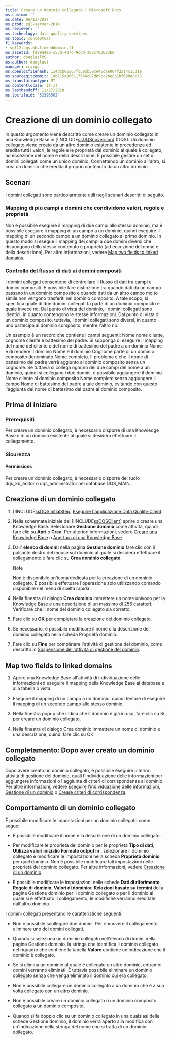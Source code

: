 ```yaml
---
title: Creare un dominio collegato | Microsoft Docs
ms.custom: ''
ms.date: 06/13/2017
ms.prod: sql-server-2014
ms.reviewer: ''
ms.technology: data-quality-services
ms.topic: conceptual
f1_keywords:
- sql12.dqs.kb.linkeddomain.f1
ms.assetid: fd99d422-c53d-4d7c-9cdd-303c703683b6
author: douglaslMS
ms.author: douglasl
manager: craigg
ms.openlocfilehash: 114dcb05567fc58cb58ce46cae064f2514c1331e
ms.sourcegitcommit: 1ab115a906117966c07d89cc2becb1bf690e8c78
ms.translationtype: MT
ms.contentlocale: it-IT
ms.lasthandoff: 11/27/2018
ms.locfileid: "52396502"
---
```

# <a name="create-a-linked-domain"></a>Creazione di un dominio collegato
  In questo argomento viene descritto come creare un dominio collegato in una Knowledge Base in [!INCLUDE[ssDQSnoversion](../includes/ssdqsnoversion-md.md)] (DQS). Un dominio collegato viene creato da un altro dominio esistente in precedenza ed eredita tutti i valori, le regole e le proprietà dal dominio al quale è collegato, ad eccezione del nome e della descrizione. È possibile gestire un set di domini collegati come un unico dominio. Connettendo un dominio all'altro, si crea un dominio che eredita il proprio contenuto da un altro dominio.  
  
## <a name="scenarios"></a>Scenari  
 I domini collegati sono particolarmente utili negli scenari descritti di seguito.  
  
### <a name="mapping-multiple-fields-to-domains-that-share-values-rules-and-properties"></a>Mapping di più campi a domini che condividono valori, regole e proprietà  
 Non è possibile eseguire il mapping di due campi allo stesso dominio, ma è possibile eseguire il mapping di un campo a un dominio, quindi eseguire il mapping di un secondo campo a un dominio collegato al primo dominio. In questo modo si esegue il mapping dei campi a due domini diversi che dispongono dello stesso contenuto e proprietà (ad eccezione del nome e della descrizione). Per altre informazioni, vedere [Map two fields to linked domains](#Map).  
  
### <a name="controlling-data-flow-to-composite-domains"></a>Controllo del flusso di dati ai domini compositi  
 I domini collegati consentono di controllare il flusso di dati tra campi e domini compositi. È possibile fare distinzione tra quando dati da un campo passano in un dominio composito e quando dati da un altro campo molto simile non vengono trasferiti nel dominio composito. A tale scopo, si specifica quale di due domini collegati fa parte di un dominio composito e quale invece no. Dal punto di vista del dominio, i domini collegati sono identici, in quanto contengono le stesse informazioni. Dal punto di vista di un dominio composito, tuttavia, i domini collegati sono diversi, in quanto uno partecipa al dominio composito, mentre l'altro no.  
  
 Un esempio è un record che contiene i campi seguenti: Nome nome cliente, cognome cliente e battesimo del padre. Si supponga di eseguire il mapping del nome del cliente e del nome di battesimo del padre a un dominio Nome e di rendere il dominio Nome e il dominio Cognome parte di un dominio composito denominato Nome completo. Il problema è che il nome di battesimo del padre verrà aggiunto al dominio composito senza un cognome. Se tuttavia si collega ognuno dei due campi del nome a un dominio, quindi si collegano i due domini, è possibile aggiungere il dominio Nome cliente al dominio composito Nome completo senza aggiungere il campo Nome di battesimo del padre a tale dominio, evitando con questo l'aggiunta del nome di battesimo del padre al dominio composito.  
  
##  <a name="BeforeYouBegin"></a> Prima di iniziare  
  
###  <a name="Prerequisites"></a> Prerequisiti  
 Per creare un dominio collegato, è necessario disporre di una Knowledge Base e di un dominio esistente al quale si desidera effettuare il collegamento.  
  
###  <a name="Security"></a> Sicurezza  
  
####  <a name="Permissions"></a> Permissions  
 Per creare un dominio collegato, è necessario disporre del ruolo dqs_kb_editor o dqs_administrator nel database DQS_MAIN.  
  
##  <a name="Create"></a> Creazione di un dominio collegato  
  
1.  [!INCLUDE[ssDQSInitialStep](../includes/ssdqsinitialstep-md.md)] [Eseguire l'applicazione Data Quality Client](../../2014/data-quality-services/run-the-data-quality-client-application.md).  
  
2.  Nella schermata iniziale del [!INCLUDE[ssDQSClient](../includes/ssdqsclient-md.md)] aprire o creare una Knowledge Base. Selezionare **Gestione dominio** come attività, quindi fare clic su **Apri** o **Crea**. Per ulteriori informazioni, vedere [Creare una Knowledge Base](../../2014/data-quality-services/create-a-knowledge-base.md) o [Apertura di una Knowledge Base](../../2014/data-quality-services/open-a-knowledge-base.md).  
  
3.  Dall' **elenco di domini** nella pagina **Gestione dominio** fare clic con il pulsante destro del mouse sul dominio al quale si desidera effettuare il collegamento e fare clic su **Crea dominio collegato**.  
  
    > [!NOTE]  
    >  Non è disponibile un'icona dedicata per la creazione di un dominio collegato. È possibile effettuare l'operazione solo utilizzando comando disponibile nel menu di scelta rapida.  
  
4.  Nella finestra di dialogo **Crea dominio** immettere un nome univoco per la Knowledge Base e una descrizione di un massimo di 256 caratteri. Verificare che il nome del dominio collegato sia corretto.  
  
5.  Fare clic su **OK** per completare la creazione del dominio collegato.  
  
6.  Se necessario, è possibile modificare il nome o la descrizione del dominio collegato nella scheda Proprietà dominio.  
  
7.  Fare clic su **Fine** per completare l'attività di gestione del dominio, come descritto in [Sospensione dell'attività di gestione del dominio](../../2014/data-quality-services/end-the-domain-management-activity.md).  
  
##  <a name="Map"></a> Map two fields to linked domains  
  
1.  Aprire una Knowledge Base all'attività di individuazione delle informazioni ed eseguire il mapping della Knowledge Base al database e alla tabella o vista.  
  
2.  Eseguire il mapping di un campo a un dominio, quindi tentare di eseguire il mapping di un secondo campo allo stesso dominio.  
  
3.  Nella finestra popup che indica che il dominio è già in uso, fare clic su Sì per creare un dominio collegato.  
  
4.  Nella finestra di dialogo Crea dominio immettere un nome di dominio e una descrizione, quindi fare clic su OK.  
  
##  <a name="FollowUp"></a> Completamento: Dopo aver creato un dominio collegato  
 Dopo avere creato un dominio collegato, è possibile eseguire ulteriori attività di gestione del dominio, quali l'individuazione delle informazioni per aggiungere informazioni o l'aggiunta di criteri di corrispondenza al dominio. Per altre informazioni, vedere [Eseguire l'individuazione delle informazioni](../../2014/data-quality-services/perform-knowledge-discovery.md), [Gestione di un dominio](../../2014/data-quality-services/managing-a-domain.md) o [Creare criteri di corrispondenza](../../2014/data-quality-services/create-a-matching-policy.md).  
  
##  <a name="Behavior"></a> Comportamento di un dominio collegato  
 È possibile modificare le impostazioni per un dominio collegato come segue:  
  
-   È possibile modificare il nome e la descrizione di un dominio collegato.  
  
-   Per modificare le proprietà del dominio per le proprietà **Tipo di dati**, **Utilizza valori iniziali**o **Formato output in** , selezionare il dominio collegato e modificare le impostazioni nella scheda **Proprietà dominio** per quel dominio. Non è possibile modificare tali impostazioni nelle proprietà del dominio collegato. Per altre informazioni, vedere [Creazione di un dominio](../../2014/data-quality-services/create-a-domain.md).  
  
-   È possibile modificare le impostazioni nelle schede **Dati di riferimento**, **Regole di dominio**, **Valori di dominio**e **Relazioni basate su termini** della pagina Gestione dominio per il dominio collegato o per il dominio al quale si è effettuato il collegamento; le modifiche verranno ereditate dall'altro dominio.  
  
 I domini collegati presentano le caratteristiche seguenti:  
  
-   Non è possibile scollegare due domini. Per rimuovere il collegamento, eliminare uno dei domini collegati.  
  
-   Quando si seleziona un dominio collegato nell'elenco di domini della pagina Gestione dominio, la stringa che identifica il dominio collegato nel riquadro che contiene la tabella **Valore** contiene un'indicazione che il dominio è collegato.  
  
-   Se si elimina un dominio al quale è collegato un altro dominio, entrambi domini verranno eliminati. È tuttavia possibile eliminare un dominio collegato senza che venga eliminato il dominio cui era collegato.  
  
-   Non è possibile collegare un dominio collegato a un dominio che è a sua volta collegato con un altro dominio.  
  
-   Non è possibile creare un dominio collegato o un dominio composito collegato a un dominio composito.  
  
-   Quando si fa doppio clic su un dominio collegato in una qualsiasi delle schede Gestione dominio, il dominio verrà aperto alla modifica con un'indicazione nella stringa del nome che si tratta di un dominio collegato.  
  
  
